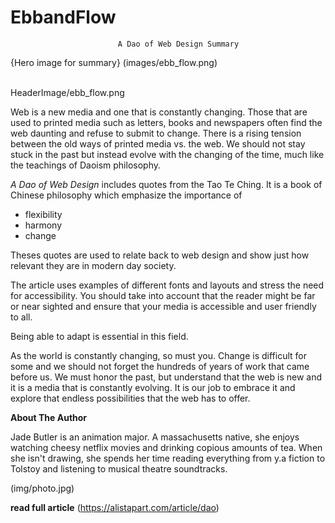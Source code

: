 # EbbandFlow

                            A Dao of Web Design Summary
                       
{Hero image for summary} (images/ebb_flow.png)                 
                     

HeaderImage/ebb_flow.png

 
Web is a new media and one that is constantly changing. Those that are used to printed media such as letters, 
books and newspapers often find the web daunting and refuse to submit to change. There is a rising tension between the old ways of printed media vs. the web. We should not stay stuck in the past but instead evolve with the changing of the time, much like the teachings of Daoism philosophy.


_A Dao of Web Design_ includes quotes from the Tao Te Ching. It is a book of Chinese philosophy which emphasize the
importance of 

* flexibility
* harmony 
* change 

Theses quotes are used to relate back to web design and show just how 
relevant they are in modern day society.

The article uses examples of different fonts and layouts and stress the need for accessibility. 
You should take into account that the reader might be far or near sighted and ensure 
that your media is accessible and user friendly to all. 

Being able to adapt is essential in this field.

As the world is constantly changing, so must you. 
Change is difficult for some and we should not forget the hundreds of years of work that came before us. 
We must honor the past, but understand that the web is new and it is a media that is constantly evolving. 
It is our job to embrace it and explore that endless possibilities that the web has to offer.







**About The Author**




  Jade Butler is an animation major. A massachusetts native, she enjoys watching cheesy netflix movies and drinking copious amounts of tea. When she isn't drawing, she spends her time reading everything from y.a fiction to Tolstoy and listening to musical theatre soundtracks.



(img/photo.jpg)  


**read full article** (https://alistapart.com/article/dao)
